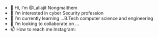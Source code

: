 - 👋 Hi, I’m @Lallajit Nongmaithem
- 👀 I’m interested in cyber Security profession
- 🌱 I’m currently learning ...B.Tech computer science and engineering
- 💞️ I’m looking to collaborate on ...
- 📫 How to reach me Instagram:

<!---
Lallajit/Lallajit is a ✨ special ✨ repository because its `README.md` (this file) appears on your GitHub profile.
You can click the Preview link to take a look at your changes.
--->
